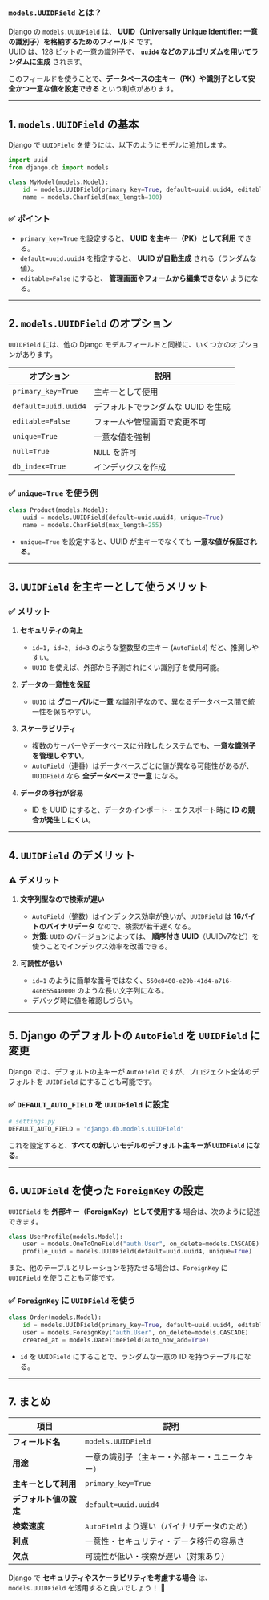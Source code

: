 ### **`models.UUIDField` とは？**
Django の `models.UUIDField` は、 **UUID（Universally Unique Identifier: 一意の識別子）を格納するためのフィールド** です。  
UUID は、128 ビットの一意の識別子で、 **`uuid4` などのアルゴリズムを用いてランダムに生成** されます。  

このフィールドを使うことで、**データベースの主キー（PK）や識別子として安全かつ一意な値を設定できる** という利点があります。

---

## **1. `models.UUIDField` の基本**
Django で `UUIDField` を使うには、以下のようにモデルに追加します。

```python
import uuid
from django.db import models

class MyModel(models.Model):
    id = models.UUIDField(primary_key=True, default=uuid.uuid4, editable=False)
    name = models.CharField(max_length=100)
```
### **✅ ポイント**
- `primary_key=True` を設定すると、 **UUID を主キー（PK）として利用** できる。
- `default=uuid.uuid4` を指定すると、 **UUID が自動生成** される（ランダムな値）。
- `editable=False` にすると、 **管理画面やフォームから編集できない** ようになる。

---

## **2. `models.UUIDField` のオプション**
`UUIDField` には、他の Django モデルフィールドと同様に、いくつかのオプションがあります。

| オプション | 説明 |
|-----------|------|
| `primary_key=True` | 主キーとして使用 |
| `default=uuid.uuid4` | デフォルトでランダムな UUID を生成 |
| `editable=False` | フォームや管理画面で変更不可 |
| `unique=True` | 一意な値を強制 |
| `null=True` | `NULL` を許可 |
| `db_index=True` | インデックスを作成 |

### **✅ `unique=True` を使う例**
```python
class Product(models.Model):
    uuid = models.UUIDField(default=uuid.uuid4, unique=True)
    name = models.CharField(max_length=255)
```
- `unique=True` を設定すると、UUID が主キーでなくても **一意な値が保証される**。

---

## **3. `UUIDField` を主キーとして使うメリット**
### **✅ メリット**
1. **セキュリティの向上**
   - `id=1, id=2, id=3` のような整数型の主キー (`AutoField`) だと、推測しやすい。
   - `UUID` を使えば、外部から予測されにくい識別子を使用可能。
   
2. **データの一意性を保証**
   - `UUID` は **グローバルに一意** な識別子なので、異なるデータベース間で統一性を保ちやすい。

3. **スケーラビリティ**
   - 複数のサーバーやデータベースに分散したシステムでも、**一意な識別子を管理しやすい**。
   - `AutoField`（連番）はデータベースごとに値が異なる可能性があるが、`UUIDField` なら **全データベースで一意** になる。

4. **データの移行が容易**
   - ID を UUID にすると、データのインポート・エクスポート時に **ID の競合が発生しにくい**。

---

## **4. `UUIDField` のデメリット**
### **⚠️ デメリット**
1. **文字列型なので検索が遅い**
   - `AutoField`（整数）はインデックス効率が良いが、`UUIDField` は **16バイトのバイナリデータ** なので、検索が若干遅くなる。
   - **対策**: `UUID` のバージョンによっては、 **順序付き UUID**（UUIDv7など）を使うことでインデックス効率を改善できる。

2. **可読性が低い**
   - `id=1` のように簡単な番号ではなく、`550e8400-e29b-41d4-a716-446655440000` のような長い文字列になる。
   - デバッグ時に値を確認しづらい。

---

## **5. Django のデフォルトの `AutoField` を `UUIDField` に変更**
Django では、デフォルトの主キーが `AutoField` ですが、プロジェクト全体のデフォルトを `UUIDField` にすることも可能です。

### **✅ `DEFAULT_AUTO_FIELD` を `UUIDField` に設定**
```python
# settings.py
DEFAULT_AUTO_FIELD = "django.db.models.UUIDField"
```
これを設定すると、**すべての新しいモデルのデフォルト主キーが `UUIDField` になる**。

---

## **6. `UUIDField` を使った `ForeignKey` の設定**
`UUIDField` を **外部キー（ForeignKey）として使用する** 場合は、次のように記述できます。

```python
class UserProfile(models.Model):
    user = models.OneToOneField("auth.User", on_delete=models.CASCADE)
    profile_uuid = models.UUIDField(default=uuid.uuid4, unique=True)
```

また、他のテーブルとリレーションを持たせる場合は、`ForeignKey` に `UUIDField` を使うことも可能です。

### **✅ `ForeignKey` に `UUIDField` を使う**
```python
class Order(models.Model):
    id = models.UUIDField(primary_key=True, default=uuid.uuid4, editable=False)
    user = models.ForeignKey("auth.User", on_delete=models.CASCADE)
    created_at = models.DateTimeField(auto_now_add=True)
```
- `id` を `UUIDField` にすることで、ランダムな一意の ID を持つテーブルになる。

---

## **7. まとめ**
| 項目 | 説明 |
|------|------|
| **フィールド名** | `models.UUIDField` |
| **用途** | 一意の識別子（主キー・外部キー・ユニークキー） |
| **主キーとして利用** | `primary_key=True` |
| **デフォルト値の設定** | `default=uuid.uuid4` |
| **検索速度** | `AutoField` より遅い（バイナリデータのため） |
| **利点** | 一意性・セキュリティ・データ移行の容易さ |
| **欠点** | 可読性が低い・検索が遅い（対策あり） |

Django で **セキュリティやスケーラビリティを考慮する場合** は、`models.UUIDField` を活用すると良いでしょう！ 🚀